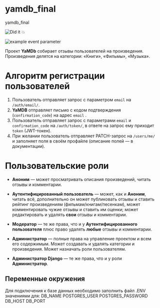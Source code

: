 # yamdb_final
yamdb_final

![Did it :boom:](https://github.com/VivSRD/yamdb_final/actions/workflows/yamdb_workflow.yaml/badge.svg)

![example event parameter](https://github.com/VivSRD/yamdb_final/actions/workflows/yamdb_workflow.yaml/badge.svg?event=pull_request)

Проект **YaMDb** собирает отзывы пользователей на произведения. Произведения делятся на категории: «Книги», «Фильмы», «Музыка».

# Алгоритм регистрации пользователей

1. Пользователь отправляет запрос с параметром `email` на `/auth/email/`.
2. **YaMDB** отправляет письмо с кодом подтверждения (`confirmation_code`) на адрес  `email` .
3. Пользователь отправляет запрос с параметрами `email` и `confirmation_code` на `/auth/token/`, в ответе на запрос ему приходит `token` (JWT-токен).
4. При желании пользователь отправляет PATCH-запрос на `/users/me/` и заполняет поля в своём профайле (описание полей — в документации).

# Пользовательские роли

- **Аноним** — может просматривать описания произведений, читать отзывы и комментарии.

- **Аутентифицированный пользователь** — может, как и **Аноним**, читать всё, дополнительно он может публиковать отзывы и ставить рейтинг произведениям (фильмам/книгам/песенкам), может комментировать чужие отзывы и ставить им оценки; может редактировать и удалять **свои** отзывы и комментарии.

- **Модератор** — те же права, что и у **Аутентифицированного пользователя** плюс право удалять **любые** отзывы и комментарии.

- **Администратор** — полные права на управление проектом и всем его содержимым. Может создавать и удалять категории и произведения. Может назначать роли пользователям.

- **Администратор Django** — те же права, что и у роли **Администратор**.

  

## Переменные окружения

Для подключения к базе данных необходимо заполнить файл .ENV значениями для:
DB_NAME
POSTGRES_USER
POSTGRES_PASSWORD
DB_HOST
DB_PORT
